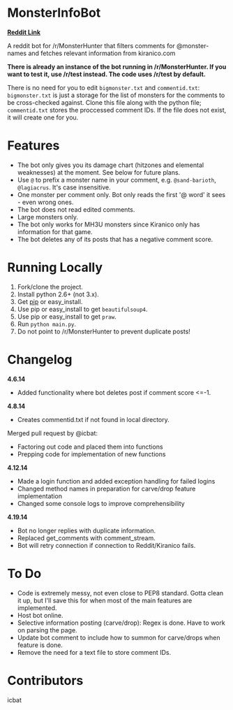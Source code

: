 MonsterInfoBot
===============  

**[Reddit Link](http://www.reddit.com/r/MonsterHunter/comments/229ljg/introducing_umonsterinfobot/)**  

A reddit bot for /r/MonsterHunter that filters comments for @monster-names and fetches relevant information from kiranico.com  

**There is already an instance of the bot running in /r/MonsterHunter. If you want to test it, use /r/test instead. The code uses /r/test by default.**  

There is no need for you to edit `bigmonster.txt` and `commentid.txt`:  
`bigmonster.txt` is just a storage for the list of monsters for the comments to be cross-checked against. Clone this file along with the python file; `commentid.txt` stores the proccessed comment IDs. If the file does not exist, it will create one for you.  

Features
===============  
- The bot only gives you its damage chart (hitzones and elemental weaknesses) at the moment. See below for future plans.  
- Use `@` to prefix a monster name in your comment, e.g. `@sand-barioth`, `@lagiacrus`. It's case insensitive.  
- One monster per comment only. Bot only reads the first '@ word' it sees - even wrong ones.  
- The bot does not read edited comments.
- Large monsters only.  
- The bot only works for MH3U monsters since Kiranico only has information for that game.  
- The bot deletes any of its posts that has a negative comment score.  

Running Locally  
===============  
1. Fork/clone the project.  
2. Install python 2.6+ (not 3.x).  
3. Get [pip](http://www.pip-installer.org/en/latest/installing.html) or easy_install.  
4. Use pip or easy_install to get `beautifulsoup4`.  
5. Use pip or easy_install to get `praw`.  
6. Run `python main.py`.  
7. Do not point to /r/MonsterHunter to prevent duplicate posts!  

Changelog
===============
**4.6.14**  
- Added functionality where bot deletes post if comment score <=-1.  

**4.8.14**  
- Creates commentid.txt if not found in local directory.  

Merged pull request by @icbat:  
- Factoring out code and placed them into functions
- Prepping code for implementation of new functions  

**4.12.14**
- Made a login function and added exception handling for failed logins  
- Changed method names in preparation for carve/drop feature implementation  
- Changed some console logs to improve comprehensibility  

**4.19.14**
- Bot no longer replies with duplicate information. 
- Replaced get_comments with comment_stream.
- Bot will retry connection if connection to Reddit/Kiranico fails.

To Do
===============
- Code is extremely messy, not even close to PEP8 standard. Gotta clean it up, but I'll save this for when most of the main features are implemented.
- Host bot online.
- Selective information posting (carve/drop): Regex is done. Have to work on parsing the page.
- Update bot comment to include how to summon for carve/drops when feature is done.  
- Remove the need for a text file to store comment IDs.

Contributors
===============
icbat